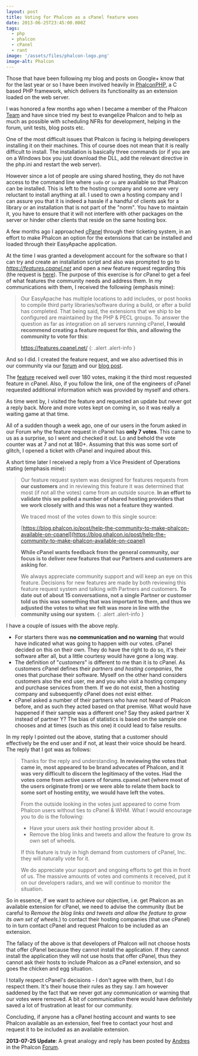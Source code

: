 ```yaml
---
layout: post
title: Voting for Phalcon as a cPanel feature woes
date: 2013-06-25T23:45:00.000Z
tags:
  - php
  - phalcon
  - cPanel
  - rant
image: '/assets/files/phalcon-logo.png'
image-alt: Phalcon
---
```

Those that have been following my blog and posts on Google+ know that for the last year or so I have been involved heavily in [PhalconPHP](https://phalcon.io/), a C based PHP framework, which delivers its functionality as an extension loaded on the web server.

I was honored a few months ago when I became a member of the Phalcon [Team](https://phalcon.io/en/team) and have since tried my best to evangelize Phalcon and to help as much as possible with scheduling NFRs for development, helping in the forum, unit tests, blog posts etc.

One of the most difficult issues that Phalcon is facing is helping developers installing it on their machines. This of course does not mean that it is really difficult to install. The installation is basically three commands (or if you are on a Windows box you just download the DLL, add the relevant directive in the php.ini and restart the web server).

However since a lot of people are using shared hosting, they do not have access to the command line where `sudo` or `su` are available so that Phalcon can be installed. This is left to the hosting company and some are very reluctant to install anything at all. I used to own a hosting company and I can assure you that it is indeed a hassle if a handful of clients ask for a library or an installation that is not part of the "norm". You have to maintain it, you have to ensure that it will not interfere with other packages on the server or hinder other clients that reside on the same hosting box.

A few months ago I approached [cPanel](https://www.cpanel.net/) through their ticketing system, in an effort to make Phalcon an option for the extensions that can be installed and loaded through their EasyApache application. 

At the time I was granted a development account for the software so that I can try and create an installation script and also was prompted to go to _https://features.cpanel.net_ and open a new feature request regarding this (the request is [here](https://archive.ph/ZmdLl)). The purpose of this exercise is for cPanel to get a feel of what features the community needs and address them. In my communications with them, I received the following (emphasis mine):

> Our EasyApache has multiple locations to add includes, or post hooks to compile third party libraries/software during a build, or after a build has completed. That being said, the extensions that we ship to be configured are maintained by the PHP & PECL groups. To answer the question as far as integration on all servers running cPanel, **I would recommend creating a feature request for this, and allowing the community to vote for this**:
>
> https://features.cpanel.net/
{: .alert .alert-info }

And so I did. I created the feature request, and we also advertised this in our community via our [forum](https://forum.phalcon.io) and our [blog post](https://blog.phalcon.io/post/help-the-community-to-make-phalcon-available-on-cpanel).

The [feature](https://archive.ph/ZmdLl) received well over 180 votes, making it the third most requested feature in cPanel. Also, if you follow the link, one of the engineers of cPanel requested additional information which was provided by myself and others.

As time went by, I visited the feature and requested an update but never got a reply back. More and more votes kept on coming in, so it was really a waiting game at that time.

All of a sudden though a week ago, one of our users in the forum asked in our Forum why the feature request in cPanel has **only 7 votes**. This came to us as a surprise, so I went and checked it out. Lo and behold the vote counter was at 7 and not at 180+. Assuming that this was some sort of glitch, I opened a ticket with cPanel and inquired about this.

A short time later I received a reply from a Vice President of Operations stating (emphasis mine):

> Our feature request system was designed for features requests from **our customers** and in reviewing this feature it was determined that most (if not all the votes) came from an outside source. **In an effort to validate this we polled a number of shared hosting providers that we work closely with and this was not a feature they wanted**.
>
> We traced most of the votes down to this single source:
>
> [https://blog.phalcon.io/post/help-the-community-to-make-phalcon-available-on-cpanel](https://blog.phalcon.io/post/help-the-community-to-make-phalcon-available-on-cpanel)
>
> **While cPanel wants feedback from the general community, our focus is to deliver new features that our Partners and customers are asking for**.
> 
> We always appreciate community support and will keep an eye on this feature. Decisions for new features are made by both reviewing this feature request system and talking with Partners and customers. **To date out of about 15 conversations, not a single Partner or customer told us this was something that was important to them, and thus we adjusted the votes to what we felt was more in line with the community using our system**.
{: .alert .alert-info }

I have a couple of issues with the above reply.

* For starters there was **no communication and no warning** that would have indicated what was going to happen with our votes. cPanel decided on this on their own. They do have the right to do so, it's their software after all, but a little courtesy would have gone a long way.
* The definition of "*customers*" is different to me than it is to cPanel. As customers cPanel defines their *partners and hosting companies*, the ones that purchase their software. Myself on the other hand considers customers also the end user, me and you who visit a hosting company and purchase services from them. If we do not exist, then a hosting company and subsequently cPanel does not exist either.
* cPanel asked a number of their partners who have not heard of Phalcon before, and as such they acted based on that premise. What would have happened if their sample was a different one? Say they asked partner X instead of partner Y? The bias of statistics is based on the sample one chooses and at times (such as this one) it could lead to false results.

In my reply I pointed out the above, stating that a customer should effectively be the end user and if not, at least their voice should be heard. The reply that I got was as follows:

> Thanks for the reply and understanding. **In reviewing the votes that came in, most appeared to be brand advocates of Phalcon, and it was very difficult to discern the legitimacy of the votes. Had the votes come from active users of forums.cpanel.net (where most of the users originate from) or we were able to relate them back to some sort of hosting entity, we would have left the votes.**
>
> From the outside looking in the votes just appeared to come from Phalcon users without ties to cPanel & WHM. What I would encourage you to do is the following:
>
> * Have your users ask their hosting provider about it.
> * Remove the blog links and tweets and allow the feature to grow its own set of wheels.
>
> If this feature is truly in high demand from customers of cPanel, Inc. they will naturally vote for it.
>
> We do appreciate your support and ongoing efforts to get this in front of us. The massive amounts of votes and comments it received, put it on our developers radars, and we will continue to monitor the situation.

So in essence, if we want to achieve our objective, i.e. get Phalcon as an available extension for cPanel, we need to advise the community (but be careful to *Remove the blog links and tweets and allow the feature to grow its own set of wheels.*) to contact their hosting companies (that use cPanel) to in turn contact cPanel and request Phalcon to be included as an extension.

The fallacy of the above is that developers of Phalcon will not choose hosts that offer cPanel because they cannot install the application. If they cannot install the application they will not use hosts that offer cPanel, thus they cannot ask their hosts to include Phalcon as a cPanel extension, and so goes the chicken and egg situation.

I totally respect cPanel's decisions - I don't agree with them, but I do respect them. It's their house their rules as they say. I am however saddened by the fact that we never got any communication or warning that our votes were removed. A bit of communication there would have definitely saved a lot of frustration at least for our community.

Concluding, if anyone has a cPanel hosting account and wants to see Phalcon available as an extension, feel free to contact your host and request it to be included as an available extension.

**2013-07-25 Update**: A great analogy and reply has been posted by [Andres](https://phalcon.io/team) in the Phalcon [Forum](https://forum.phalcon.io/discussion/488/what-happened-to-our-votes-for-including-phalcon-in-cpanel#C1988).
